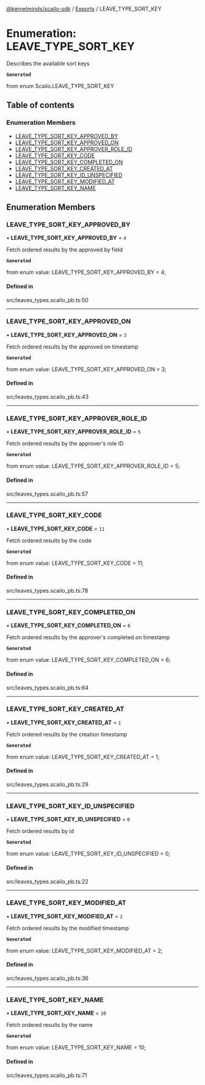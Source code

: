 [@kernelminds/scailo-sdk](../README.md) / [Exports](../modules.md) / LEAVE\_TYPE\_SORT\_KEY

# Enumeration: LEAVE\_TYPE\_SORT\_KEY

Describes the available sort keys

**`Generated`**

from enum Scailo.LEAVE_TYPE_SORT_KEY

## Table of contents

### Enumeration Members

- [LEAVE\_TYPE\_SORT\_KEY\_APPROVED\_BY](LEAVE_TYPE_SORT_KEY.md#leave_type_sort_key_approved_by)
- [LEAVE\_TYPE\_SORT\_KEY\_APPROVED\_ON](LEAVE_TYPE_SORT_KEY.md#leave_type_sort_key_approved_on)
- [LEAVE\_TYPE\_SORT\_KEY\_APPROVER\_ROLE\_ID](LEAVE_TYPE_SORT_KEY.md#leave_type_sort_key_approver_role_id)
- [LEAVE\_TYPE\_SORT\_KEY\_CODE](LEAVE_TYPE_SORT_KEY.md#leave_type_sort_key_code)
- [LEAVE\_TYPE\_SORT\_KEY\_COMPLETED\_ON](LEAVE_TYPE_SORT_KEY.md#leave_type_sort_key_completed_on)
- [LEAVE\_TYPE\_SORT\_KEY\_CREATED\_AT](LEAVE_TYPE_SORT_KEY.md#leave_type_sort_key_created_at)
- [LEAVE\_TYPE\_SORT\_KEY\_ID\_UNSPECIFIED](LEAVE_TYPE_SORT_KEY.md#leave_type_sort_key_id_unspecified)
- [LEAVE\_TYPE\_SORT\_KEY\_MODIFIED\_AT](LEAVE_TYPE_SORT_KEY.md#leave_type_sort_key_modified_at)
- [LEAVE\_TYPE\_SORT\_KEY\_NAME](LEAVE_TYPE_SORT_KEY.md#leave_type_sort_key_name)

## Enumeration Members

### LEAVE\_TYPE\_SORT\_KEY\_APPROVED\_BY

• **LEAVE\_TYPE\_SORT\_KEY\_APPROVED\_BY** = ``4``

Fetch ordered results by the approved by field

**`Generated`**

from enum value: LEAVE_TYPE_SORT_KEY_APPROVED_BY = 4;

#### Defined in

src/leaves_types.scailo_pb.ts:50

___

### LEAVE\_TYPE\_SORT\_KEY\_APPROVED\_ON

• **LEAVE\_TYPE\_SORT\_KEY\_APPROVED\_ON** = ``3``

Fetch ordered results by the approved on timestamp

**`Generated`**

from enum value: LEAVE_TYPE_SORT_KEY_APPROVED_ON = 3;

#### Defined in

src/leaves_types.scailo_pb.ts:43

___

### LEAVE\_TYPE\_SORT\_KEY\_APPROVER\_ROLE\_ID

• **LEAVE\_TYPE\_SORT\_KEY\_APPROVER\_ROLE\_ID** = ``5``

Fetch ordered results by the approver's role ID

**`Generated`**

from enum value: LEAVE_TYPE_SORT_KEY_APPROVER_ROLE_ID = 5;

#### Defined in

src/leaves_types.scailo_pb.ts:57

___

### LEAVE\_TYPE\_SORT\_KEY\_CODE

• **LEAVE\_TYPE\_SORT\_KEY\_CODE** = ``11``

Fetch ordered results by the code

**`Generated`**

from enum value: LEAVE_TYPE_SORT_KEY_CODE = 11;

#### Defined in

src/leaves_types.scailo_pb.ts:78

___

### LEAVE\_TYPE\_SORT\_KEY\_COMPLETED\_ON

• **LEAVE\_TYPE\_SORT\_KEY\_COMPLETED\_ON** = ``6``

Fetch ordered results by the approver's completed on timestamp

**`Generated`**

from enum value: LEAVE_TYPE_SORT_KEY_COMPLETED_ON = 6;

#### Defined in

src/leaves_types.scailo_pb.ts:64

___

### LEAVE\_TYPE\_SORT\_KEY\_CREATED\_AT

• **LEAVE\_TYPE\_SORT\_KEY\_CREATED\_AT** = ``1``

Fetch ordered results by the creation timestamp

**`Generated`**

from enum value: LEAVE_TYPE_SORT_KEY_CREATED_AT = 1;

#### Defined in

src/leaves_types.scailo_pb.ts:29

___

### LEAVE\_TYPE\_SORT\_KEY\_ID\_UNSPECIFIED

• **LEAVE\_TYPE\_SORT\_KEY\_ID\_UNSPECIFIED** = ``0``

Fetch ordered results by id

**`Generated`**

from enum value: LEAVE_TYPE_SORT_KEY_ID_UNSPECIFIED = 0;

#### Defined in

src/leaves_types.scailo_pb.ts:22

___

### LEAVE\_TYPE\_SORT\_KEY\_MODIFIED\_AT

• **LEAVE\_TYPE\_SORT\_KEY\_MODIFIED\_AT** = ``2``

Fetch ordered results by the modified timestamp

**`Generated`**

from enum value: LEAVE_TYPE_SORT_KEY_MODIFIED_AT = 2;

#### Defined in

src/leaves_types.scailo_pb.ts:36

___

### LEAVE\_TYPE\_SORT\_KEY\_NAME

• **LEAVE\_TYPE\_SORT\_KEY\_NAME** = ``10``

Fetch ordered results by the name

**`Generated`**

from enum value: LEAVE_TYPE_SORT_KEY_NAME = 10;

#### Defined in

src/leaves_types.scailo_pb.ts:71
